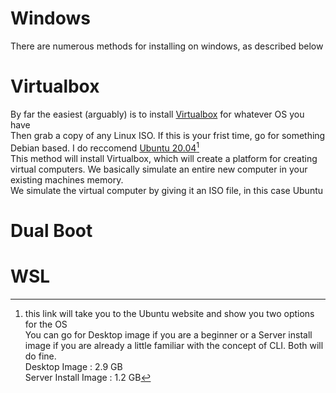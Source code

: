 # Windows
There are numerous methods for installing on windows, as described below  

# Virtualbox
By far the easiest (arguably) is to install [Virtualbox](https://www.virtualbox.org/wiki/Downloads) for whatever OS you have  
Then grab a copy of any Linux ISO. If this is your frist time, go for something Debian based. I do reccomend [Ubuntu 20.04](https://releases.ubuntu.com/20.04/)[^1]  
This method will install Virtualbox, which will create a platform for creating virtual computers. We basically simulate an entire new computer in your existing machines memory.  
We simulate the virtual computer by giving it an ISO file, in this case Ubuntu
# Dual Boot

# WSL


[^1]: this link will take you to the Ubuntu website and show you two options for the OS  
You can go for Desktop image if you are a beginner or a Server install image if you are already a little familiar with the concept of CLI. Both will do fine.  
Desktop Image : 2.9 GB   
Server Install Image : 1.2 GB  